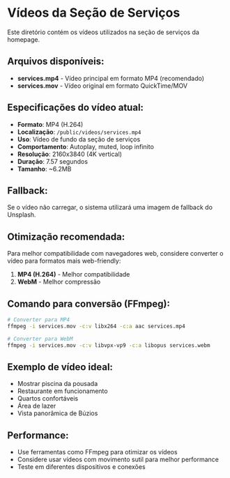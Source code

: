 # Vídeos da Seção de Serviços

Este diretório contém os vídeos utilizados na seção de serviços da homepage.

## Arquivos disponíveis:

- **services.mp4** - Vídeo principal em formato MP4 (recomendado)
- **services.mov** - Vídeo original em formato QuickTime/MOV

## Especificações do vídeo atual:

- **Formato**: MP4 (H.264)
- **Localização**: `/public/videos/services.mp4`
- **Uso**: Vídeo de fundo da seção de serviços
- **Comportamento**: Autoplay, muted, loop infinito
- **Resolução**: 2160x3840 (4K vertical)
- **Duração**: 7.57 segundos
- **Tamanho**: ~6.2MB

## Fallback:

Se o vídeo não carregar, o sistema utilizará uma imagem de fallback do Unsplash.

## Otimização recomendada:

Para melhor compatibilidade com navegadores web, considere converter o vídeo para formatos mais web-friendly:

1. **MP4 (H.264)** - Melhor compatibilidade
2. **WebM** - Melhor compressão

## Comando para conversão (FFmpeg):

```bash
# Converter para MP4
ffmpeg -i services.mov -c:v libx264 -c:a aac services.mp4

# Converter para WebM
ffmpeg -i services.mov -c:v libvpx-vp9 -c:a libopus services.webm
```

## Exemplo de vídeo ideal:

- Mostrar piscina da pousada
- Restaurante em funcionamento
- Quartos confortáveis
- Área de lazer
- Vista panorâmica de Búzios

## Performance:

- Use ferramentas como FFmpeg para otimizar os vídeos
- Considere usar vídeos com movimento sutil para melhor performance
- Teste em diferentes dispositivos e conexões
